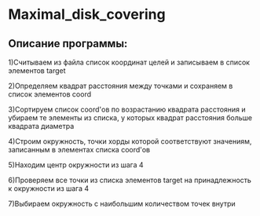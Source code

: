 # Maximal_disk_covering

## Описание программы:
1)Считываем из файла список координат целей и записываем в список элементов target

2)Определяем квадрат расстояния между точками и сохраняем в список элементов coord

3)Сортируем список coord'ов по возрастанию квадрата расстояния и убираем те элементы из списка, у которых квадрат расстояния больше квадрата диаметра

4)Строим окружность, точки хорды которой соответствуют значениям, записанным в элементах списка coord'ов

5)Находим центр окружности из шага 4

6)Проверяем все точки из списка элементов target на принадлежность к окружности из шага 4

7)Выбираем окружность с наибольшим количеством точек внутри
